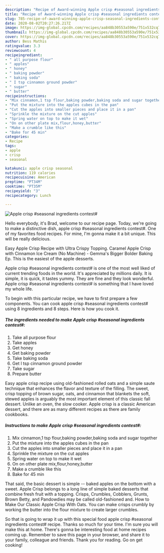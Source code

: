 ```yaml
---
description: "Recipe of Award-winning Apple crisp #seasonal ingredients contest#"
title: "Recipe of Award-winning Apple crisp #seasonal ingredients contest#"
slug: 785-recipe-of-award-winning-apple-crisp-seasonal-ingredients-contest
date: 2020-08-02T20:27:26.217Z
image: https://img-global.cpcdn.com/recipes/aa848b30553a590e/751x532cq70/apple-crisp-seasonal-ingredients-contest-recipe-main-photo.jpg
thumbnail: https://img-global.cpcdn.com/recipes/aa848b30553a590e/751x532cq70/apple-crisp-seasonal-ingredients-contest-recipe-main-photo.jpg
cover: https://img-global.cpcdn.com/recipes/aa848b30553a590e/751x532cq70/apple-crisp-seasonal-ingredients-contest-recipe-main-photo.jpg
author: Bess Mathis
ratingvalue: 3.3
reviewcount: 4
recipeingredient:
- " all purpose flour"
- " apples"
- " honey"
- " baking powder"
- " baking soda"
- " I tsp cinnamon ground powder"
- " sugar"
- " butter"
recipeinstructions:
- "Mix cinnamon,1 tsp flour,baking powder,baking soda and sugar together"
- "Put the mixture into the apples cubes in the pan"
- "Cut the apples into smaller pieces and place it in a pan"
- "Sprinkle the mixture on the cut apples"
- "Spring water on top to make it wet"
- "On on other plate mix,flour,honey,butter"
- "Make a crumble like this"
- "Bake for 45 min"
categories:
- Recipe
tags:
- apple
- crisp
- seasonal

katakunci: apple crisp seasonal 
nutrition: 119 calories
recipecuisine: American
preptime: "PT34M"
cooktime: "PT35M"
recipeyield: "3"
recipecategory: Lunch

---
```



![Apple crisp #seasonal ingredients contest#](https://img-global.cpcdn.com/recipes/aa848b30553a590e/751x532cq70/apple-crisp-seasonal-ingredients-contest-recipe-main-photo.jpg)

Hello everybody, it's Brad, welcome to our recipe page. Today, we're going to make a distinctive dish, apple crisp #seasonal ingredients contest#. One of my favorites food recipes. For mine, I'm gonna make it a bit unique. This will be really delicious.

Easy Apple Crisp Recipe with Ultra Crispy Topping. Caramel Apple Crisp with Cinnamon Ice Cream (No Machine) - Gemma&#39;s Bigger Bolder Baking Ep. This is the easiest of the apple desserts.

Apple crisp #seasonal ingredients contest# is one of the most well liked of current trending foods in the world. It's appreciated by millions daily. It is simple, it is quick, it tastes yummy. They are fine and they look wonderful. Apple crisp #seasonal ingredients contest# is something that I have loved my whole life.


To begin with this particular recipe, we have to first prepare a few components. You can cook apple crisp #seasonal ingredients contest# using 8 ingredients and 8 steps. Here is how you cook it.

##### The ingredients needed to make Apple crisp #seasonal ingredients contest#:

1. Take  all purpose flour
1. Take  apples
1. Get  honey
1. Get  baking powder
1. Take  baking soda
1. Get  I tsp cinnamon ground powder
1. Take  sugar
1. Prepare  butter


Easy apple crisp recipe using old-fashioned rolled oats and a simple saute technique that enhances the flavor and texture of the filling. The sweet, crisp topping of brown sugar, oats, and cinnamon that blankets the soft, stewed apples is arguably the most important element of this classic fall dessert. Unlike an oven, the slow cooker. Apple crisp is a classic American dessert, and there are as many different recipes as there are family cookbooks. 

##### Instructions to make Apple crisp #seasonal ingredients contest#:

1. Mix cinnamon,1 tsp flour,baking powder,baking soda and sugar together
1. Put the mixture into the apples cubes in the pan
1. Cut the apples into smaller pieces and place it in a pan
1. Sprinkle the mixture on the cut apples
1. Spring water on top to make it wet
1. On on other plate mix,flour,honey,butter
1. Make a crumble like this
1. Bake for 45 min


That said, the basic dessert is simple -- baked apples on the bottom with a sweet. Apple Crisp belongs to a long line of simple baked desserts that combine fresh fruit with a topping. Crisps, Crumbles, Cobblers, Grunts, Brown Betty, and Pandowdies may be called old-fashioned and. How to Make Our Classic Apple Crisp With Oats. You can make crisps crumbly by working the butter into the flour mixture to create larger crumbles. 

So that is going to wrap it up with this special food apple crisp #seasonal ingredients contest# recipe. Thanks so much for your time. I'm sure you will make this at home. There's gonna be interesting food at home recipes coming up. Remember to save this page in your browser, and share it to your family, colleague and friends. Thank you for reading. Go on get cooking!
